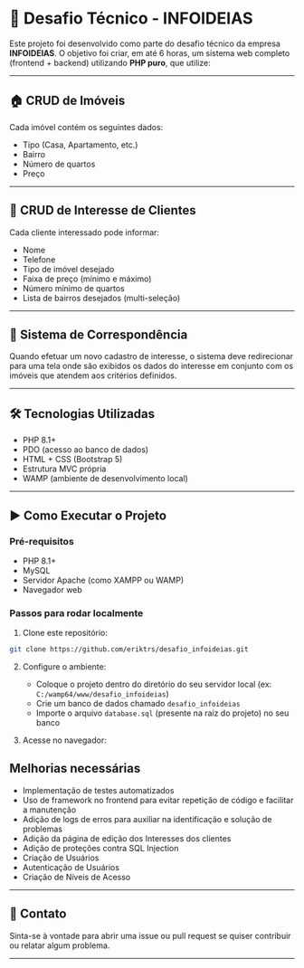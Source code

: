 # 📘 Desafio Técnico - INFOIDEIAS

Este projeto foi desenvolvido como parte do desafio técnico da empresa **INFOIDEIAS**. O objetivo foi criar, em até 6 horas, um sistema web completo (frontend + backend) utilizando **PHP puro**, que utilize:

---

## 🏠 CRUD de Imóveis

Cada imóvel contém os seguintes dados:

- Tipo (Casa, Apartamento, etc.)
- Bairro
- Número de quartos
- Preço

---

## 👤 CRUD de Interesse de Clientes

Cada cliente interessado pode informar:

- Nome
- Telefone
- Tipo de imóvel desejado
- Faixa de preço (mínimo e máximo)
- Número mínimo de quartos
- Lista de bairros desejados (multi-seleção)

---

## 🔎 Sistema de Correspondência

Quando efetuar um novo cadastro de interesse, o sistema deve redirecionar para uma tela onde são exibidos os dados do interesse em conjunto com os imóveis que atendem aos critérios definidos.

---

## 🛠️ Tecnologias Utilizadas

- PHP 8.1+
- PDO (acesso ao banco de dados)
- HTML + CSS (Bootstrap 5)
- Estrutura MVC própria
- WAMP (ambiente de desenvolvimento local)

---

## ▶️ Como Executar o Projeto

### Pré-requisitos

- PHP 8.1+
- MySQL
- Servidor Apache (como XAMPP ou WAMP)
- Navegador web

### Passos para rodar localmente

1. Clone este repositório:

```bash
git clone https://github.com/eriktrs/desafio_infoideias.git
```

2. Configure o ambiente:
   - Coloque o projeto dentro do diretório do seu servidor local (ex: `C:/wamp64/www/desafio_infoideias`)
   - Crie um banco de dados chamado `desafio_infoideias`
   - Importe o arquivo `database.sql` (presente na raiz do projeto) no seu banco

3. Acesse no navegador:


## Melhorias necessárias

  - Implementação de testes automatizados
  - Uso de framework no frontend para evitar repetição de código e facilitar a manutenção
  - Adição de logs de erros para auxiliar na identificação e solução de problemas
  - Adição da página de edição dos Interesses dos clientes
  - Adição de proteções contra SQL Injection
  - Criação de Usuários
  - Autenticação de Usuários
  - Criação de Níveis de Acesso
---

## 📣 Contato

Sinta-se à vontade para abrir uma issue ou pull request se quiser contribuir ou relatar algum problema.

---
